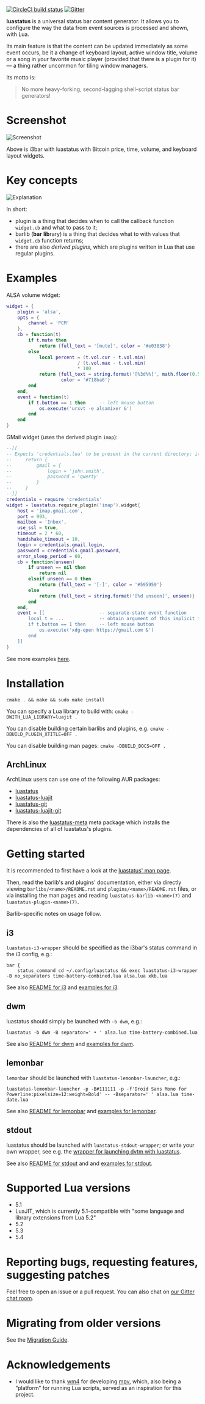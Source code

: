 [![CircleCI build status](https://circleci.com/gh/shdown/luastatus.svg?style=shield)](https://circleci.com/gh/shdown/luastatus)
[![Gitter](https://badges.gitter.im/luastatus/community.svg)](https://gitter.im/luastatus/community)

**luastatus** is a universal status bar content generator. It allows you to configure the way the
data from event sources is processed and shown, with Lua.

Its main feature is that the content can be updated immediately as some event occurs, be it a change
of keyboard layout, active window title, volume or a song in your favorite music player (provided
that there is a plugin for it) — a thing rather uncommon for tiling window managers.

Its motto is:

> No more heavy-forking, second-lagging shell-script status bar generators!

Screenshot
===

![Screenshot](https://user-images.githubusercontent.com/5462697/39099519-092459aa-4685-11e8-94fe-0ac1cf706d82.gif)

Above is i3bar with luastatus with Bitcoin price, time, volume, and keyboard layout widgets.

Key concepts
===

![Explanation](https://user-images.githubusercontent.com/5462697/42400208-5b54f5f2-8179-11e8-9836-70d4e46d5c13.png)

In short:
  * plugin is a thing that decides when to call the callback function `widget.cb` and what to pass to it;
  * barlib (**bar** **lib**rary) is a thing that decides what to with values that `widget.cb` function returns;
  * there are also *derived plugins*, which are plugins written in Lua that use regular plugins.

Examples
===
ALSA volume widget:

```lua
widget = {
    plugin = 'alsa',
    opts = {
        channel = 'PCM'
    },
    cb = function(t)
        if t.mute then
            return {full_text = '[mute]', color = '#e03838'}
        else
            local percent = (t.vol.cur - t.vol.min)
                          / (t.vol.max - t.vol.min)
                          * 100
            return {full_text = string.format('[%3d%%]', math.floor(0.5 + percent)),
                    color = '#718ba6'}
        end
    end,
    event = function(t)
        if t.button == 1 then     -- left mouse button
            os.execute('urxvt -e alsamixer &')
        end
    end
}
```

GMail widget (uses the derived plugin `imap`):

```lua
--[[
-- Expects 'credentials.lua' to be present in the current directory; it may contain, e.g.,
--     return {
--         gmail = {
--             login = 'john.smith',
--             password = 'qwerty'
--         }
--     }
--]]
credentials = require 'credentials'
widget = luastatus.require_plugin('imap').widget{
    host = 'imap.gmail.com',
    port = 993,
    mailbox = 'Inbox',
    use_ssl = true,
    timeout = 2 * 60,
    handshake_timeout = 10,
    login = credentials.gmail.login,
    password = credentials.gmail.password,
    error_sleep_period = 60,
    cb = function(unseen)
        if unseen == nil then
            return nil
        elseif unseen == 0 then
            return {full_text = '[-]', color = '#595959'}
        else
            return {full_text = string.format('[%d unseen]', unseen)}
        end
    end,
    event = [[                    -- separate-state event function
        local t = ...             -- obtain argument of this implicit function
        if t.button == 1 then     -- left mouse button
            os.execute('xdg-open https://gmail.com &')
        end
    ]]
}
```

See more examples [here](https://github.com/shdown/luastatus/tree/master/examples).

Installation
===
`cmake . && make && sudo make install`

You can specify a Lua library to build with: `cmake -DWITH_LUA_LIBRARY=luajit .`

You can disable building certain barlibs and plugins, e.g. `cmake -DBUILD_PLUGIN_XTITLE=OFF .`

You can disable building man pages: `cmake -DBUILD_DOCS=OFF .`

ArchLinux
---
ArchLinux users can use one of the following AUR packages:

* [luastatus](https://aur.archlinux.org/packages/luastatus)
* [luastatus-luajit](https://aur.archlinux.org/packages/luastatus-luajit)
* [luastatus-git](https://aur.archlinux.org/packages/luastatus-git)
* [luastatus-luajit-git](https://aur.archlinux.org/packages/luastatus-luajit-git)

There is also the [luastatus-meta](https://aur.archlinux.org/packages/luastatus-meta)
meta package which installs the dependencies of all of luastatus's plugins.

Getting started
===
It is recommended to first have a look at the
[luastatus' man page](https://github.com/shdown/luastatus/blob/master/luastatus/README.rst).

Then, read the barlib's and plugins' documentation, either via directly viewing
`barlibs/<name>/README.rst` and `plugins/<name>/README.rst` files, or via installing the man pages
and reading `luastatus-barlib-<name>(7)` and `luastatus-plugin-<name>(7)`.

Barlib-specific notes on usage follow.

i3
---
`luastatus-i3-wrapper` should be specified as the i3bar's status command in the i3 config, e.g.:
```
bar {
    status_command cd ~/.config/luastatus && exec luastatus-i3-wrapper -B no_separators time-battery-combined.lua alsa.lua xkb.lua
```

See also [README for i3](https://github.com/shdown/luastatus/blob/master/barlibs/i3/README.rst) and
[examples for i3](https://github.com/shdown/luastatus/tree/master/examples/i3).

dwm
---
luastatus should simply be launched with `-b dwm`, e.g.:
```
luastatus -b dwm -B separator=' • ' alsa.lua time-battery-combined.lua
```

See also [README for dwm](https://github.com/shdown/luastatus/blob/master/barlibs/dwm/README.rst)
and [examples for dwm](https://github.com/shdown/luastatus/tree/master/examples/dwm).

lemonbar
--------
`lemonbar` should be launched with `luastatus-lemonbar-launcher`, e.g.:
```
luastatus-lemonbar-launcher -p -B#111111 -p -f'Droid Sans Mono for Powerline:pixelsize=12:weight=Bold' -- -Bseparator=' ' alsa.lua time-date.lua
```

See also
[README for lemonbar](https://github.com/shdown/luastatus/blob/master/barlibs/lemonbar/README.rst)
and [examples for lemonbar](https://github.com/shdown/luastatus/tree/master/examples/lemonbar).

stdout
------
luastatus should be launched with `luastatus-stdout-wrapper`; or write your own wrapper, see e.g.
the [wrapper for launching dvtm with luastatus](https://github.com/shdown/luastatus/blob/master/barlibs/stdout/luastatus-dvtm).

See also
[README for stdout](https://github.com/shdown/luastatus/blob/master/barlibs/stdout/README.rst) and
and [examples for stdout](https://github.com/shdown/luastatus/tree/master/examples/stdout).

Supported Lua versions
===
* 5.1
* LuaJIT, which is currently 5.1-compatible with "some language and library extensions from Lua 5.2"
* 5.2
* 5.3
* 5.4

Reporting bugs, requesting features, suggesting patches
===
Feel free to open an issue or a pull request. You can also chat on [our Gitter chat room](https://gitter.im/luastatus/community).

Migrating from older versions
===
See the [Migration Guide](https://github.com/shdown/luastatus/blob/master/DOCS/MIGRATION_GUIDE.md).

Acknowledgements
===
* I would like to thank [wm4](https://github.com/wm4) for developing [mpv](https://mpv.io), which,
  also being a “platform” for running Lua scripts, served as an inspiration for this project.
